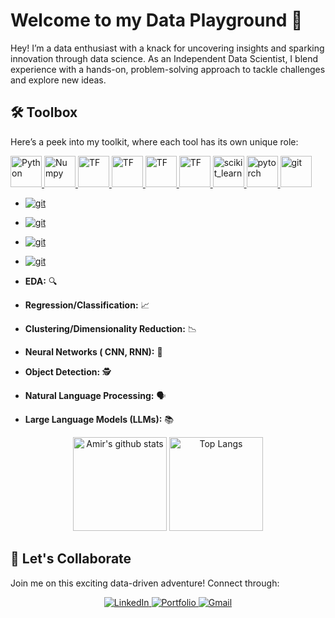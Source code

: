 # Welcome to my Data Playground 🚀

Hey! I’m a data enthusiast with a knack for uncovering insights and sparking innovation through data science. As an Independent Data Scientist, I blend experience with a hands-on, problem-solving approach to tackle challenges and explore new ideas.

## 🛠️ Toolbox

Here’s a peek into my toolkit, where each tool has its own unique role:

<a href="https://www.python.org/" target="_blank"><img src="https://user-images.githubusercontent.com/25181517/183423507-c056a6f9-1ba8-4312-a350-19bcbc5a8697.png" alt="Python" width="50" height="50">
<a href="https://numpy.org/" target="_blank"><img src="https://github.com/marwin1991/profile-technology-icons/assets/76012086/4ec200c2-acdf-4c42-b419-cd49cba3d09f" alt="Numpy" width="50" height="50">
<a href="https://www.tensorflow.org" target="_blank"><img src="https://user-images.githubusercontent.com/25181517/223639822-2a01e63a-a7f9-4a39-8930-61431541bc06.png" alt="TF" width="50" height="50">
<a href="https://www.postgresql.org/" target="_blank"><img src="https://user-images.githubusercontent.com/25181517/117208740-bfb78400-adf5-11eb-97bb-09072b6bedfc.png" alt="TF" width="50" height="50">
<a href="https://www.docker.com/" target="_blank"><img src="https://user-images.githubusercontent.com/25181517/117207330-263ba280-adf4-11eb-9b97-0ac5b40bc3be.png" alt="TF" width="50" height="50">
<a href="https://pandas.pydata.org/" target="_blank"><img src="https://github.com/marwin1991/profile-technology-icons/assets/76012086/24b02d77-2f28-43c7-b5d6-e15e3395851b
" alt="TF" width="50" height="50">
<a href="https://scikit-learn.org/" target="_blank"> <img src="https://upload.wikimedia.org/wikipedia/commons/0/05/Scikit_learn_logo_small.svg" alt="scikit_learn" width="50" height="50"/> </a>
<a href="https://pytorch.org/" target="_blank"> <img src="https://www.vectorlogo.zone/logos/pytorch/pytorch-icon.svg" alt="pytorch" width="50" height="50"/> </a>
</a> <a href="https://git-scm.com/" target="_blank"> <img src="https://www.vectorlogo.zone/logos/git-scm/git-scm-icon.svg" alt="git" width="50" height="50"/>
- <a href="https://matplotlib.org/" target="_blank"> <img src="https://img.shields.io/badge/Matplotlib-%23ffffff.svg?style=for-the-badge&logo=Matplotlib&logoColor" alt="git" /></a>
- <a href="https://www.langchain.com/" target="_blank"> <img src="https://img.shields.io/badge/langchain-1C3C3C?style=for-the-badge&logo=langchain&logoColor=white" alt="git" /></a>
- <a href="https://www.microsoft.com/en-us/power-platform/products/power-bi" target="_blank"><img src="https://img.shields.io/badge/power_bi-F2C811?style=for-the-badge&logo=powerbi&logoColor=black" alt="git" /></a>

- <a href="https://www.tableau.com/" target="_blank"> <img src="https://img.shields.io/badge/Tableau-E97627?style=for-the-badge&logo=Tableau&logoColor=white" alt="git" /></a>


- **EDA:** 🔍
- **Regression/Classification:** 📈
- **Clustering/Dimensionality Reduction:** 📉
- **Neural Networks ( CNN, RNN):** 🧠
- **Object Detection:** 🕵️
- **Natural Language Processing:** 🗣️
- **Large Language Models (LLMs):** 📚


<p align="center">
      <td>
        <img src="https://github-readme-stats.vercel.app/api?username=AmirMohammadiKarbalaei&rank_icon=github&show_icons=true&theme=dracula&hide=issues" alt="Amir's github stats" height="150" />
      </td>
      <td>
        <img src="https://github-readme-stats.vercel.app/api/top-langs/?username=AmirMohammadiKarbalaei&theme=dracula&hide_progress=true" alt="Top Langs" height="150" />
      </td>
</p>

## 🤝 Let's Collaborate

Join me on this exciting data-driven adventure! Connect through:
<p align="center">
<a href="https://www.linkedin.com/in/amir-mohammadikarbalaei-65b958193/">
    <img src="https://img.shields.io/badge/LinkedIn-0077B5?style=for-the-badge&logo=linkedin&logoColor=white" alt="LinkedIn">
</a>
<a href="https://amirmohammadikarbalaei.github.io/DataScience.github.io//">
    <img src="https://img.shields.io/badge/Portfolio-255E63?style=for-the-badge&logo=About.me&logoColor=white" alt="Portfolio">
</a>
<a href="mailto:a.mohammadikarbalaei@gmail.com">
    <img src="https://img.shields.io/badge/Gmail-D14836?style=for-the-badge&logo=gmail&logoColor=white" alt="Gmail">
</p>
